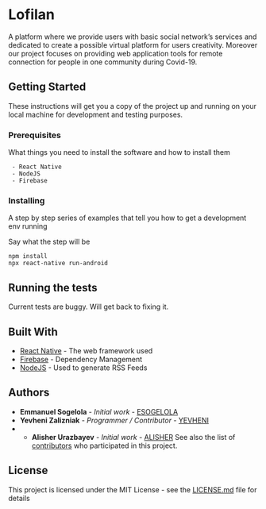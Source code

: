 # Lofilan

A platform where we provide users with basic social network’s services and dedicated to create a possible virtual platform for users creativity. Moreover our project focuses on providing web application tools for remote connection for people in one community during Covid-19. 

## Getting Started

These instructions will get you a copy of the project up and running on your local machine for development and testing purposes. 

### Prerequisites

What things you need to install the software and how to install them

```
 - React Native
 - NodeJS
 - Firebase
```

### Installing

A step by step series of examples that tell you how to get a development env running

Say what the step will be

```
npm install
npx react-native run-android
```



## Running the tests

Current tests are buggy. Will get back to fixing it.





## Built With

* [React Native](https://reactnative.dev/) - The web framework used
* [Firebase](https://nodejs.org/en/) - Dependency Management
* [NodeJS](https://firebase.google.com/) - Used to generate RSS Feeds



## Authors

* **Emmanuel Sogelola** - *Initial work* - [ESOGELOLA](https://github.com/esogelola)
* **Yevheni Zalizniak** - *Programmer / Contributor* - [YEVHENI](https://github.com/yevheniizalizniak)
* * **Alisher Urazbayev** - *Initial work* - [ALISHER](https://github.com/AlisherUrazbayev)
See also the list of [contributors](https://github.com/esogelola/Lofilan/contributors) who participated in this project.

## License

This project is licensed under the MIT License - see the [LICENSE.md](LICENSE.md) file for details




